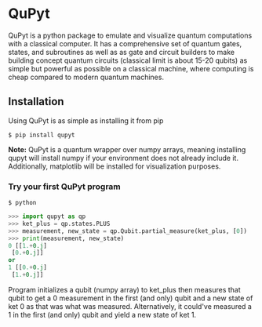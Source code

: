 # QuPyt
QuPyt is a python package to emulate and visualize quantum computations with a classical computer. It has a comprehensive set of quantum gates, states, and subroutines as well as as gate and circuit builders to make building concept quantum circuits (classical limit is about 15-20 qubits) as simple but powerful as possible on a classical machine, where computing is cheap compared to modern quantum machines.

## Installation
Using QuPyt is as simple as installing it from pip
```
$ pip install qupyt
```
__Note:__ QuPyt is a quantum wrapper over numpy arrays, meaning installing qupyt will install numpy if your environment does not already include it. Additionally, matplotlib will be installed for visualization purposes.

### Try your first QuPyt program
```
$ python
```
```python
>>> import qupyt as qp
>>> ket_plus = qp.states.PLUS
>>> measurement, new_state = qp.Qubit.partial_measure(ket_plus, [0])
>>> print(measurement, new_state)
0 [[1.+0.j]
 [0.+0.j]]
or
1 [[0.+0.j]
 [1.+0.j]]
```
Program initializes a qubit (numpy array) to ket_plus then measures that qubit to get a 0 measurement in the first (and only) qubit and a new state of ket 0 as that was what was measured. Alternatively, it could've measured a 1 in the first (and only) qubit and yield a new state of ket 1.
